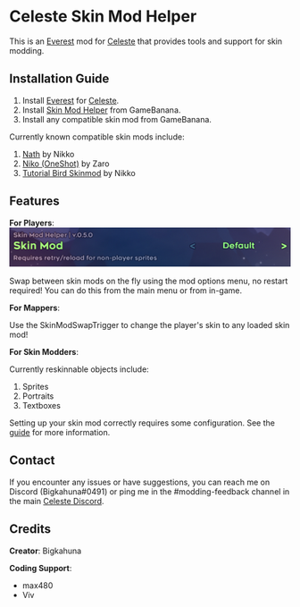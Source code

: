 Celeste Skin Mod Helper
==========================

This is an [Everest](https://everestapi.github.io/) mod for [Celeste](http://www.celestegame.com/) that provides tools and support for skin modding.


Installation Guide
------------------

1. Install [Everest](https://everestapi.github.io/) for [Celeste](http://www.celestegame.com/).
2. Install [Skin Mod Helper]() from GameBanana.
3. Install any compatible skin mod from GameBanana.

Currently known compatible skin mods include:
1. [Nath](https://gamebanana.com/skins/192088) by Nikko
2. [Niko (OneShot)](https://gamebanana.com/skins/180365) by Zaro
3. [Tutorial Bird Skinmod](https://gamebanana.com/skins/186581) by Nikko

Features
------------

**For Players**:
![menu](docs/img/menu.PNG)

Swap between skin mods on the fly using the mod options menu, no restart required! You can do this from the main menu or from in-game.


**For Mappers**:

Use the SkinModSwapTrigger to change the player's skin to any loaded skin mod!
 
 
**For Skin Modders**:

Currently reskinnable objects include:
1. Sprites
2. Portraits
3. Textboxes

Setting up your skin mod correctly requires some configuration. See the [guide](docs/guide.md) for more information.


Contact
-------

If you encounter any issues or have suggestions, you can reach me on Discord (Bigkahuna#0491) or ping me in the #modding-feedback channel in the main [Celeste Discord](https://discord.gg/celeste).


Credits
-------

**Creator**: Bigkahuna

**Coding Support**:
* max480
* Viv